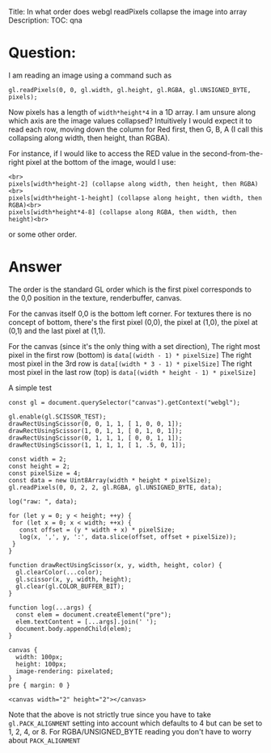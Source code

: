 Title: In what order does webgl readPixels collapse the image into array
Description:
TOC: qna

# Question:

I am reading an image using a command such as

    gl.readPixels(0, 0, gl.width, gl.height, gl.RGBA, gl.UNSIGNED_BYTE, pixels);

Now pixels has a length of `width*height*4` in a 1D array. I am unsure along which axis are the image values collapsed? Intuitively I would expect it to read each row, moving down the column for Red first, then G, B, A (I call this collapsing along width, then height, than RGBA).

For instance, if I would like to access the RED value in the second-from-the-right pixel at the bottom of the image, would I use:

    <br>
    pixels[width*height-2] (collapse along width, then height, then RGBA)<br>
    pixels[width*height-1-height] (collapse along height, then width, then RGBA)<br>
    pixels[width*height*4-8] (collapse along RGBA, then width, then height)<br>

or some other order.



# Answer

The order is the standard GL order which is the first pixel corresponds to the 0,0 position in the texture, renderbuffer, canvas.

For the canvas itself 0,0 is the bottom left corner. For textures there is no concept of bottom, there's the first pixel (0,0), the pixel at (1,0), the pixel at (0,1) and the last pixel at (1,1).

For the canvas (since it's the only thing with a set direction),
The right most pixel in the first row (bottom) is `data[(width - 1) * pixelSize]`
The right most pixel in the 3rd row is `data[(width * 3 - 1) * pixelSize]`
The right most pixel in the last row (top) is `data[(width * height - 1) * pixelSize]`

A simple test

<!-- begin snippet: js hide: true console: true babel: false -->

<!-- language: lang-js -->

    const gl = document.querySelector("canvas").getContext("webgl");

    gl.enable(gl.SCISSOR_TEST);
    drawRectUsingScissor(0, 0, 1, 1, [ 1, 0, 0, 1]);
    drawRectUsingScissor(1, 0, 1, 1, [ 0, 1, 0, 1]);
    drawRectUsingScissor(0, 1, 1, 1, [ 0, 0, 1, 1]);
    drawRectUsingScissor(1, 1, 1, 1, [ 1, .5, 0, 1]);

    const width = 2;
    const height = 2;
    const pixelSize = 4;
    const data = new Uint8Array(width * height * pixelSize);
    gl.readPixels(0, 0, 2, 2, gl.RGBA, gl.UNSIGNED_BYTE, data);

    log("raw: ", data);

    for (let y = 0; y < height; ++y) {
     for (let x = 0; x < width; ++x) {
       const offset = (y * width + x) * pixelSize;
       log(x, ',', y, ':', data.slice(offset, offset + pixelSize)); 
     }
    }

    function drawRectUsingScissor(x, y, width, height, color) {
      gl.clearColor(...color);
      gl.scissor(x, y, width, height);
      gl.clear(gl.COLOR_BUFFER_BIT);
    }

    function log(...args) {
      const elem = document.createElement("pre");
      elem.textContent = [...args].join(' ');
      document.body.appendChild(elem);
    }

<!-- language: lang-css -->

    canvas {
      width: 100px;
      height: 100px;
      image-rendering: pixelated;
    }
    pre { margin: 0 }

<!-- language: lang-html -->

    <canvas width="2" height="2"></canvas>

<!-- end snippet -->

Note that the above is not strictly true since you have to take `gl.PACK_ALIGNMENT` setting into account which defaults to 4 but can be set to 1, 2, 4, or 8. For RGBA/UNSIGNED_BYTE reading you don't have to worry about `PACK_ALIGNMENT`


    
